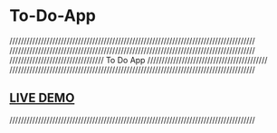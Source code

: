 # To-Do-App 
//////////////////////////////////////////////////////////////////////////////////////
//////////////////////////////////////////////////////////////////////////////////////
///////////////////////////////// To Do App //////////////////////////////////////////
//////////////////////////////////////////////////////////////////////////////////////


<a href="https://raw.githack.com/GarethW85/To-Do-App/main/todo.html"><h2>LIVE DEMO</h2></a>

//////////////////////////////////////////////////////////////////////////////////////